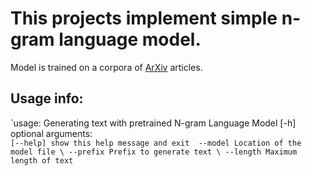 # This projects implement simple n-gram language model. 
Model is trained on a corpora of [ArXiv](https://arxiv.org/) articles. 
## Usage info:
`usage: Generating text with pretrained N-gram Language Model [-h] \
optional arguments: \
``
[--help] show this help message and exit 
--model Location of the model file \
--prefix Prefix to generate text \
--length Maximum length of text 
``